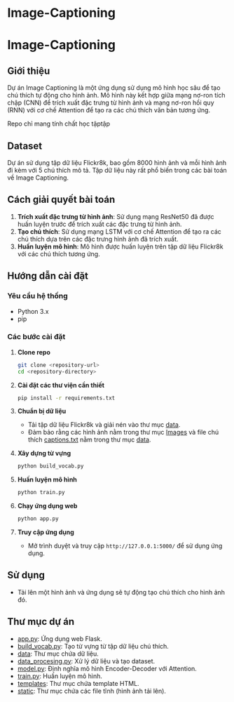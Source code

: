 # Image-Captioning
# Image-Captioning

## Giới thiệu
Dự án Image Captioning là một ứng dụng sử dụng mô hình học sâu để tạo chú thích tự động cho hình ảnh. Mô hình này kết hợp giữa mạng nơ-ron tích chập (CNN) để trích xuất đặc trưng từ hình ảnh và mạng nơ-ron hồi quy (RNN) với cơ chế Attention để tạo ra các chú thích văn bản tương ứng.

Repo chỉ mang tính chất học tậptập
## Dataset
Dự án sử dụng tập dữ liệu Flickr8k, bao gồm 8000 hình ảnh và mỗi hình ảnh đi kèm với 5 chú thích mô tả. Tập dữ liệu này rất phổ biến trong các bài toán về Image Captioning.

## Cách giải quyết bài toán
1. **Trích xuất đặc trưng từ hình ảnh**: Sử dụng mạng ResNet50 đã được huấn luyện trước để trích xuất các đặc trưng từ hình ảnh.
2. **Tạo chú thích**: Sử dụng mạng LSTM với cơ chế Attention để tạo ra các chú thích dựa trên các đặc trưng hình ảnh đã trích xuất.
3. **Huấn luyện mô hình**: Mô hình được huấn luyện trên tập dữ liệu Flickr8k với các chú thích tương ứng.

## Hướng dẫn cài đặt

### Yêu cầu hệ thống
- Python 3.x
- pip

### Các bước cài đặt

1. **Clone repo**
    ```sh
    git clone <repository-url>
    cd <repository-directory>
    ```

2. **Cài đặt các thư viện cần thiết**
    ```sh
    pip install -r requirements.txt
    ```

3. **Chuẩn bị dữ liệu**
    - Tải tập dữ liệu Flickr8k và giải nén vào thư mục [data](http://_vscodecontentref_/0).
    - Đảm bảo rằng các hình ảnh nằm trong thư mục [Images](http://_vscodecontentref_/1) và file chú thích [captions.txt](http://_vscodecontentref_/2) nằm trong thư mục [data](http://_vscodecontentref_/3).

4. **Xây dựng từ vựng**
    ```sh
    python build_vocab.py
    ```

5. **Huấn luyện mô hình**
    ```sh
    python train.py
    ```

6. **Chạy ứng dụng web**
    ```sh
    python app.py
    ```

7. **Truy cập ứng dụng**
    - Mở trình duyệt và truy cập `http://127.0.0.1:5000/` để sử dụng ứng dụng.

## Sử dụng
- Tải lên một hình ảnh và ứng dụng sẽ tự động tạo chú thích cho hình ảnh đó.

## Thư mục dự án
- [app.py](http://_vscodecontentref_/4): Ứng dụng web Flask.
- [build_vocab.py](http://_vscodecontentref_/5): Tạo từ vựng từ tập dữ liệu chú thích.
- [data](http://_vscodecontentref_/6): Thư mục chứa dữ liệu.
- [data_procesing.py](http://_vscodecontentref_/7): Xử lý dữ liệu và tạo dataset.
- [model.py](http://_vscodecontentref_/8): Định nghĩa mô hình Encoder-Decoder với Attention.
- [train.py](http://_vscodecontentref_/9): Huấn luyện mô hình.
- [templates](http://_vscodecontentref_/10): Thư mục chứa template HTML.
- [static](http://_vscodecontentref_/11): Thư mục chứa các file tĩnh (hình ảnh tải lên).

